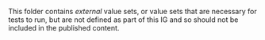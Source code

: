 This folder contains _external_ value sets, or value sets that are necessary for tests to run, but are not defined as part of this IG and so should not be included in the published content.
